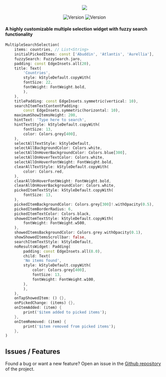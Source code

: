 <p align="center">
<img src='https://i.imgur.com/3dHOaoF.gif'>
</p>
<p align="center">
 <img src="https://img.shields.io/pub/v/multiple_search_selection?color=637d0d&style=for-the-badge" alt="Version" /> <img src="https://img.shields.io/github/languages/code-size/esentis/multiple_search_selection?color=637d0d&style=for-the-badge&label=size" alt="Version" />
</br>
</p>

#### A highly customizable multiple selection widget with fuzzy search functionality

```dart
MultipleSearchSelection(
    items: countries, // List<String>
    initialPickedItems: const ['Abuddin', 'Atlantis', 'Aurellia'],
    fuzzySearch: FuzzySearch.jaro,
    padding: const EdgeInsets.all(20),
    title: Text(
        'Countries',
        style: kStyleDefault.copyWith(
        fontSize: 22,
        fontWeight: FontWeight.bold,
        ),
    ),
    titlePadding: const EdgeInsets.symmetric(vertical: 10),
    searchItemTextContentPadding:
        const EdgeInsets.symmetric(horizontal: 10),
    maximumShowItemsHeight: 200,
    hintText: 'Type here to search',
    hintTextStyle: kStyleDefault.copyWith(
        fontSize: 13,
        color: Colors.grey[400],
    ),
    selectAllTextStyle: kStyleDefault,
    selectAllBackgroundColor: Colors.white,
    selectAllOnHoverBackgroundColor: Colors.blue[300],
    selectAllOnHoverTextColor: Colors.white,
    selectAllOnHoverFontWeight: FontWeight.bold,
    clearAllTextStyle: kStyleDefault.copyWith(
        color: Colors.red,
    ),
    clearAllOnHoverFontWeight: FontWeight.bold,
    clearAllOnHoverBackgroundColor: Colors.white,
    pickedItemTextStyle: kStyleDefault.copyWith(
        fontSize: 13,
    ),
    pickedItemBackgroundColor: Colors.grey[300]!.withOpacity(0.5),
    pickedItemBorderRadius: 6,
    pickedItemTextColor: Colors.black,
    showedItemTextStyle: kStyleDefault.copyWith(
        fontWeight: FontWeight.w500,
    ),
    showedItemsBackgroundColor: Colors.grey.withOpacity(0.1),
    showShowedItemsScrollbar: false,
    searchItemTextStyle: kStyleDefault,
    noResultsWidget: Padding(
        padding: const EdgeInsets.all(8.0),
        child: Text(
        'No items found',
        style: kStyleDefault.copyWith(
            color: Colors.grey[400],
            fontSize: 13,
            fontWeight: FontWeight.w100,
        ),
        ),
    ),
    onTapShowedItem: () {},
    onPickedChange: (items) {},
    onItemAdded: (item) {
        print('$item added to picked items');
    },
    onItemRemoved: (item) {
        print('$item removed from picked items');
    },
)
```

## Issues / Features

Found a bug or want a new feature? Open an issue in the [Github repository](https://github.com/esentis/multiple_search_selection) of the project.

